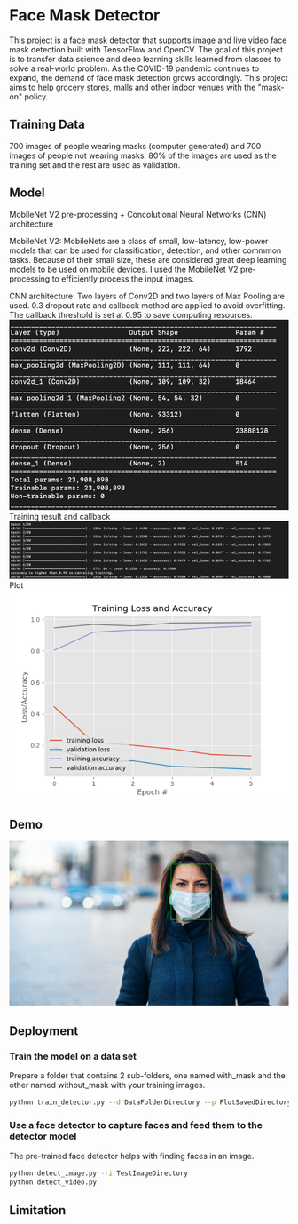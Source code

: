 # Face Mask Detector
This project is a face mask detector that supports image and live video face mask detection built
with TensorFlow and OpenCV. The goal of this project is to transfer data science
and deep learning skills learned from classes to solve a real-world problem.
As the COVID-19 pandemic continues to expand, the demand of face mask detection
grows accordingly. This project aims to help grocery stores, malls
and other indoor venues with the "mask-on" policy.
## Training Data
700 images of people wearing masks (computer generated) and 700 images of people 
not wearing masks. 80% of the images are used as the training set and the
rest are used as validation.
## Model
MobileNet V2 pre-processing + Concolutional Neural Networks (CNN) architecture  

MobileNet V2: MobileNets are a class of small, low-latency, 
low-power models that can be used for classification, 
detection, and other commmon tasks. Because of their small size, these 
are considered great deep learning models to be used on 
mobile devices. I used the MobileNet V2 pre-processing to efficiently
process the input images.
  
CNN architecture: Two layers of Conv2D and two layers of Max Pooling are used. 0.3 dropout rate
and callback method are applied to avoid overfitting. The callback threshold is set at 0.95 to save computing resources.
![](resource/model.png)
Training result and callback
![](resource/result.png)  
Plot
![](resource/plot.png)


## Demo
![](resource/demo_img.png)
## Deployment
### Train the model on a data set
Prepare a folder that contains 2 sub-folders, one named with_mask
and the other named without_mask with your training images.
```bash
python train_detector.py --d DataFolderDirectory --p PlotSavedDirectory --m ModelSavedDirectory
```
### Use a face detector to capture faces and feed them to the detector model
The pre-trained face detector helps with finding faces in an image.  
```bash
python detect_image.py --i TestImageDirectory
python detect_video.py
```
## Limitation

